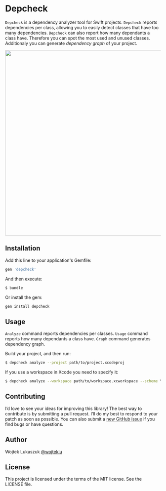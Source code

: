 # Depcheck

`Depcheck` is a dependency analyzer tool for Swift projects. `Depcheck` reports dependencies per class, allowing you to easily detect classes that have too many dependencies. `Depcheck` can also report how many dependants a class have. Therefore you can spot the most used and unused classes. Additionaly you can generate *dependency graph* of your project.

<img src="https://github.com/wojteklu/depcheck/blob/master/example/analyze.png?raw=true" width="600px">

## Installation

Add this line to your application's Gemfile:

```ruby
gem 'depcheck'
```

And then execute:

```sh
$ bundle
```

Or install the gem:

```sh
gem install depcheck
```

## Usage

`Analyze` command reports dependencies per classes. `Usage` command reports how many dependants a class have. `Graph` command generates dependency graph.

Build your project, and then run:

```sh
$ depcheck analyze --project path/to/project.xcodeproj

```

If you use a workspace in Xcode you need to specify it:

```sh
$ depcheck analyze --workspace path/to/workspace.xcworkspace --scheme YourXcodeSchemeName
```

## Contributing

I’d love to see your ideas for improving this library! The best way to contribute is by submitting a pull request. I’ll do my best to respond to your patch as soon as possible. You can also submit a [new GitHub issue](https://github.com/wojteklu/depcheck/issues/new) if you find bugs or have questions.

## Author

Wojtek Lukaszuk [@wojteklu](http://twitter.com/wojteklu)

## License

This project is licensed under the terms of the MIT license. See the LICENSE file.
